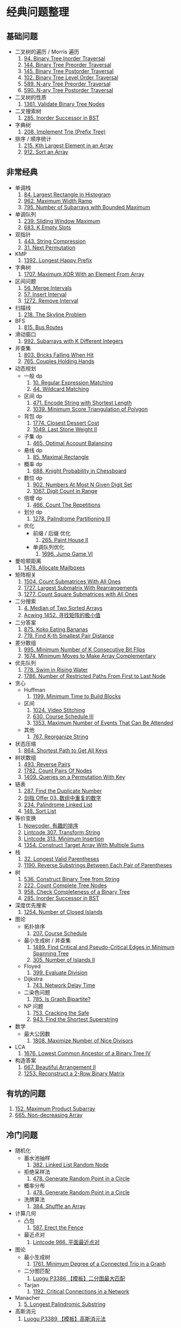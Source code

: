 # 经典问题整理

## 基础问题

- 二叉树的遍历 / Morris 遍历
  1. [94. Binary Tree Inorder Traversal](https://leetcode.com/problems/binary-tree-inorder-traversal)
  2. [144. Binary Tree Preorder Traversal](https://leetcode.com/problems/binary-tree-level-order-traversal/)
  3. [145. Binary Tree Postorder Traversal](https://leetcode.com/problems/binary-tree-postorder-traversal)
  4. [102. Binary Tree Level Order Traversal](https://leetcode.com/problems/binary-tree-level-order-traversal)
  5. [589. N-ary Tree Preorder Traversal](https://leetcode.com/problems/n-ary-tree-preorder-traversal/)
  6. [590. N-ary Tree Postorder Traversal](https://leetcode.com/problems/n-ary-tree-postorder-traversal/)
- 二叉树的性质
  1. [1361. Validate Binary Tree Nodes](https://leetcode.com/problems/validate-binary-tree-nodes/)
- 二叉搜索树
  1. [285. Inorder Successor in BST](https://leetcode.com/problems/inorder-successor-in-bst/)
- 字典树
  1. [208. Implement Trie (Prefix Tree)](https://leetcode.com/problems/implement-trie-prefix-tree/)
- 排序 / 顺序统计
  1. [215. Kth Largest Element in an Array](https://leetcode.com/problems/kth-largest-element-in-an-array/)
  2. [912. Sort an Array](https://leetcode.com/problems/sort-an-array/)

## 非常经典

- 单调栈
  1. [84. Largest Rectangle in Histogram](https://leetcode.com/problems/largest-rectangle-in-histogram/)
  2. [962. Maximum Width Ramp](https://leetcode.com/problems/maximum-width-ramp/)
  3. [795. Number of Subarrays with Bounded Maximum](https://leetcode.com/problems/number-of-subarrays-with-bounded-maximum/)
- 单调队列
  1. [239. Sliding Window Maximum](https://leetcode.com/problems/sliding-window-maximum/)
  2. [683. K Empty Slots](https://leetcode.com/problems/k-empty-slots/)
- 双指针
  1. [443. String Compression](https://leetcode.com/problems/string-compression/)
  2. [31. Next Permutation](https://leetcode.com/problems/next-permutation/)
- KMP
  1. [1392. Longest Happy Prefix](https://leetcode.com/problems/longest-happy-prefix/)
- 字典树
  1. [1707. Maximum XOR With an Element From Array](https://leetcode.com/problems/maximum-xor-with-an-element-from-array/)
- 区间问题
  1. [56. Merge Intervals](https://leetcode.com/problems/merge-intervals/)
  2. [57. Insert Interval](https://leetcode.com/problems/insert-interval/)
  3. [1272. Remove Interval](https://leetcode.com/problems/remove-interval/)
- 扫描线
  1. [218. The Skyline Problem](https://leetcode.com/problems/the-skyline-problem/)
- BFS
  1. [815. Bus Routes](https://leetcode.com/problems/bus-routes/)
- 滑动窗口
  1. [992. Subarrays with K Different Integers](https://leetcode.com/problems/subarrays-with-k-different-integers/)
- 并查集
  1. [803. Bricks Falling When Hit](https://leetcode.com/problems/bricks-falling-when-hit/)
  2. [765. Couples Holding Hands](https://leetcode.com/problems/couples-holding-hands/)
- 动态规划
  - 一般 dp
    1. [10. Regular Expression Matching](https://leetcode.com/problems/regular-expression-matching)
    2. [44. Wildcard Matching](https://leetcode.com/problems/wildcard-matching/)
  - 区间 dp
    1. [471. Encode String with Shortest Length](https://leetcode.com/problems/encode-string-with-shortest-length/)
    2. [1039. Minimum Score Triangulation of Polygon](https://leetcode.com/problems/minimum-score-triangulation-of-polygon/)
  - 背包 dp
    1. [1774. Closest Dessert Cost](https://leetcode.com/submissions/detail/463384240/)
    2. [1049. Last Stone Weight II](https://leetcode.com/problems/last-stone-weight-ii/)
  - 子集 dp
    1. [465. Optimal Account Balancing](https://leetcode.com/problems/optimal-account-balancing/)
  - 悬线 dp
    1. [85. Maximal Rectangle](https://leetcode.com/problems/maximal-rectangle/)
  - 概率 dp
    1. [688. Knight Probability in Chessboard](https://leetcode.com/problems/knight-probability-in-chessboard/)
  - 数位 dp
    1. [902. Numbers At Most N Given Digit Set](https://leetcode.com/problems/numbers-at-most-n-given-digit-set/)
    2. [1067. Digit Count in Range](https://leetcode.com/problems/digit-count-in-range/)
  - 倍增 dp
    1. [466. Count The Repetitions](https://leetcode.com/problems/count-the-repetitions/)
  - 划分 dp
    1. [1278. Palindrome Partitioning III](https://leetcode.com/problems/palindrome-partitioning-iii/)
  - 优化
    - 前缀 / 后缀 优化
      1. [265. Paint House II](https://leetcode.com/problems/paint-house-ii/)
    - 单调队列优化
      1. [1696. Jump Game VI](https://leetcode.com/problems/jump-game-vi/)
- 曼哈顿距离
  1. [1478. Allocate Mailboxes](https://leetcode.com/problems/allocate-mailboxes/)
- 矩阵相关
  1. [1504. Count Submatrices With All Ones](https://leetcode.com/problems/count-submatrices-with-all-ones/)
  2. [1727. Largest Submatrix With Rearrangements](https://leetcode.com/problems/largest-submatrix-with-rearrangements/)
  3. [1277. Count Square Submatrices with All Ones](https://leetcode.com/problems/count-square-submatrices-with-all-ones)
- 二分搜索
  1. [4. Median of Two Sorted Arrays](https://leetcode.com/problems/median-of-two-sorted-arrays/)
  2. [Acwing 1452. 寻找矩阵的极小值](https://www.acwing.com/problem/content/description/1454/)
- 二分答案
  1. [875. Koko Eating Bananas](https://leetcode.com/problems/koko-eating-bananas/)
  2. [719. Find K-th Smallest Pair Distance](https://leetcode.com/problems/find-k-th-smallest-pair-distance/)
- 差分数组
  1. [995. Minimum Number of K Consecutive Bit Flips](https://leetcode.com/problems/minimum-number-of-k-consecutive-bit-flips/)
  2. [1674. Minimum Moves to Make Array Complementary](https://leetcode.com/problems/minimum-moves-to-make-array-complementary/)
- 优先队列
  1. [778. Swim in Rising Water](https://leetcode.com/problems/swim-in-rising-water/)
  2. [1786. Number of Restricted Paths From First to Last Node](https://leetcode.com/problems/number-of-restricted-paths-from-first-to-last-node/)
- 贪心
  - Huffman
    1. [1199. Minimum Time to Build Blocks](https://leetcode.com/problems/minimum-time-to-build-blocks/)
  - 区间
    1. [1024. Video Stitching](https://leetcode.com/problems/video-stitching/)
    2. [630. Course Schedule III](https://leetcode.com/problems/course-schedule-iii/)
    3. [1353. Maximum Number of Events That Can Be Attended](https://leetcode.com/problems/maximum-number-of-events-that-can-be-attended/)
  - 其他
    1. [767. Reorganize String](https://leetcode.com/problems/reorganize-string/)
- 状态压缩
  1. [864. Shortest Path to Get All Keys](https://leetcode.com/problems/shortest-path-to-get-all-keys/)
- 树状数组
  1. [493. Reverse Pairs](https://leetcode.com/problems/reverse-pairs/)
  2. [1782. Count Pairs Of Nodes](https://leetcode.com/problems/count-pairs-of-nodes/)
  3. [1409. Queries on a Permutation With Key](https://leetcode.com/problems/queries-on-a-permutation-with-key/)
- 链表
  1. [287. Find the Duplicate Number](https://leetcode.com/problems/find-the-duplicate-number/)
  2. [剑指 Offer 03. 数组中重复的数字](https://leetcode-cn.com/problems/shu-zu-zhong-zhong-fu-de-shu-zi-lcof/)
  3. [234. Palindrome Linked List](https://leetcode.com/problems/palindrome-linked-list/)
  4. [148. Sort List](https://leetcode.com/problems/sort-list/)
- 等价变换
  1. [Nowcoder. 有趣的排序](https://www.nowcoder.com/questionTerminal/adc291e7e79f452c8b59243a5ce68d3a)
  2. [Lintcode 307. Transform String](https://www.lintcode.com/problem/307)
  3. [Lintcode 313. Minimum Insertion](https://www.lintcode.com/problem/313)
  4. [1354. Construct Target Array With Multiple Sums](https://leetcode.com/problems/construct-target-array-with-multiple-sums/)
- 栈
  1. [32. Longest Valid Parentheses](https://leetcode.com/problems/longest-valid-parentheses)
  2. [1190. Reverse Substrings Between Each Pair of Parentheses](https://leetcode.com/problems/reverse-substrings-between-each-pair-of-parentheses/)
- 树
  1. [536. Construct Binary Tree from String](https://leetcode.com/problems/construct-binary-tree-from-string/)
  2. [222. Count Complete Tree Nodes](https://leetcode.com/problems/count-complete-tree-nodes/)
  3. [958. Check Completeness of a Binary Tree](https://leetcode.com/problems/check-completeness-of-a-binary-tree/)
  4. [285. Inorder Successor in BST](https://leetcode.com/problems/inorder-successor-in-bst/)
- 深度优先搜索
  1. [1254. Number of Closed Islands](https://leetcode.com/problems/number-of-closed-islands/)
- 图论
  - 拓扑排序
    1. [207. Course Schedule](https://leetcode.com/problems/course-schedule/)
  - 最小生成树 / 并查集
    1. [1489. Find Critical and Pseudo-Critical Edges in Minimum Spanning Tree](https://leetcode.com/problems/find-critical-and-pseudo-critical-edges-in-minimum-spanning-tree/)
    2. [305. Number of Islands II](https://leetcode.com/problems/number-of-islands-ii/)
  - Floyed
    1. [399. Evaluate Division](https://leetcode.com/problems/evaluate-division/)
  - Dijkstra
    1. [743. Network Delay Time](https://leetcode.com/problems/network-delay-time/)
  - 二染色问题
    1. [785. Is Graph Bipartite?](https://leetcode.com/problems/is-graph-bipartite/)
  - NP 问题
    1. [753. Cracking the Safe](https://leetcode.com/problems/cracking-the-safe/)
    2. [943. Find the Shortest Superstring](https://leetcode.com/problems/find-the-shortest-superstring/)
- 数学
  - 最大公因数
    1. [1808. Maximize Number of Nice Divisors](https://leetcode.com/problems/maximize-number-of-nice-divisors/)
- LCA
  1. [1676. Lowest Common Ancestor of a Binary Tree IV](https://leetcode.com/problems/lowest-common-ancestor-of-a-binary-tree-iv)
- 构造答案
  1. [667. Beautiful Arrangement II](https://leetcode.com/problems/beautiful-arrangement-ii/)
  2. [1253. Reconstruct a 2-Row Binary Matrix](https://leetcode.com/problems/reconstruct-a-2-row-binary-matrix/)

## 有坑的问题
1. [152. Maximum Product Subarray](https://leetcode.com/problems/maximum-product-subarray)
2. [665. Non-decreasing Array](https://leetcode.com/problems/non-decreasing-array/)

## 冷门问题

- 随机化
  - 蓄水池抽样
    1. [382. Linked List Random Node](https://leetcode.com/problems/linked-list-random-node/)
  - 拒绝采样法
    1. [478. Generate Random Point in a Circle](https://leetcode.com/problems/generate-random-point-in-a-circle/)
  - 概率分布
    1. [478. Generate Random Point in a Circle](https://leetcode.com/problems/generate-random-point-in-a-circle/)
  - 洗牌算法
    1. [384. Shuffle an Array](https://leetcode.com/problems/shuffle-an-array/)
- 计算几何
  - 凸包
    1. [587. Erect the Fence](https://leetcode.com/problems/erect-the-fence/)
  - 最近点对
    1. [Lintcode 966. 平面最近点对](https://www.lintcode.com/problem/966/)
- 图论
  - 最小生成树
    1. [1761. Minimum Degree of a Connected Trio in a Graph](https://leetcode.com/problems/minimum-degree-of-a-connected-trio-in-a-graph/)
  - 二分图匹配
    1. [Luogu P3386 【模板】二分图最大匹配](https://www.luogu.com.cn/problem/P3386)
  - Tarjan
    1. [1192. Critical Connections in a Network](https://leetcode.com/problems/critical-connections-in-a-network/)
- Manacher
  1. [5. Longest Palindromic Substring](https://leetcode.com/problems/longest-palindromic-substring/)
- 高斯消元
  1. [Luogu P3389 【模板】高斯消元法](https://www.luogu.com.cn/problem/P3389)
